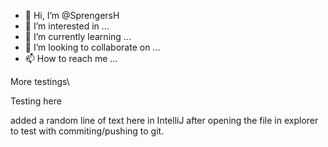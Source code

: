 - 👋 Hi, I’m @SprengersH
- 👀 I’m interested in ...
- 🌱 I’m currently learning ...
- 💞️ I’m looking to collaborate on ...
- 📫 How to reach me ...

More testings\

Testing here

added a random line of text here in IntelliJ after opening the file in explorer to test with commiting/pushing to git.

<!---
SprengersH/SprengersH is a ✨ special ✨ repository because its `README.md` (this file) appears on your GitHub profile.
You can click the Preview link to take a look at your changes.
--->
